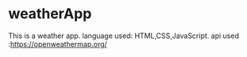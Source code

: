 # weatherApp
This is a weather app.
language used: HTML,CSS,JavaScript.
api used :https://openweathermap.org/

